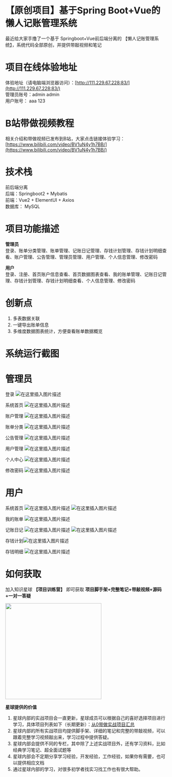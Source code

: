# 【原创项目】基于Spring Boot+Vue的懒人记账管理系统
最近给大家手撸了一个基于 Springboot+Vue前后端分离的 【懒人记账管理系统】，系统代码全部原创，并提供带敲视频和笔记

# 项目在线体验地址  
体验地址（请电脑端浏览器访问）：[http://111.229.67.228:83/](http://111.229.67.228:83/)  
管理员账号：admin admin  
用户账号： aaa 123

# B站带做视频教程
相关介绍和带做视频已发布到B站，大家点击链接体验学习：
[https://www.bilibili.com/video/BV1uN4y1h7BB/](https://www.bilibili.com/video/BV1uN4y1h7BB/)

# 技术栈  
前后端分离  
后端：Springboot2 + Mybatis  
前端：Vue2 + ElementUI + Axios  
数据库： MySQL

# 项目功能描述  
**管理员**  
登录、账单分类管理、账单管理、记账日记管理、存钱计划管理、存钱计划明细查看、账户管理、公告管理、管理员管理、用户管理、个人信息管理、修改密码

**用户**  
登录、注册、首页账户信息查看、首页数据图表查看、我的账单管理、记账日记管理、存钱计划管理、存钱计划明细查看、个人信息管理、修改密码

# 创新点  
1. 多表数据关联  
2. 一键导出账单信息  
3. 多维度数据图表统计，方便查看账单数据概览  

# 系统运行截图  
# 管理员  
登录
![在这里插入图片描述](https://img-blog.csdnimg.cn/direct/24b1d12428804f719faa17d866f44ebb.png)

系统首页
![在这里插入图片描述](https://img-blog.csdnimg.cn/direct/70420801b63d448cb8b9be5619934453.png)

账户管理
![在这里插入图片描述](https://img-blog.csdnimg.cn/direct/e51298eb0fd24502989ba36b6a8a82f8.png)

账单分类
![在这里插入图片描述](https://img-blog.csdnimg.cn/direct/886710e0229446f6844623fcf37b18b8.png)

公告管理
![在这里插入图片描述](https://img-blog.csdnimg.cn/direct/479c304b0f714875b05c0c3bd9c8b0ee.png)

用户管理
![在这里插入图片描述](https://img-blog.csdnimg.cn/direct/93261f10aebf4bec946033fb3e7412ca.png)

个人中心
![在这里插入图片描述](https://img-blog.csdnimg.cn/direct/857d1b806eee45dfb3bd4668a1470b4f.png)

修改密码
![在这里插入图片描述](https://img-blog.csdnimg.cn/direct/2a46c60673454f4693feaf177ea417ac.png)

# 用户
系统首页
![在这里插入图片描述](https://img-blog.csdnimg.cn/direct/1281010185584a0db5dfc5feb3cb8947.png)
![在这里插入图片描述](https://img-blog.csdnimg.cn/direct/a594ab4a9efb4ea497f9479cff591389.png)

我的账单
![在这里插入图片描述](https://img-blog.csdnimg.cn/direct/61cc8db930764dfaa5dbe511ec2a1fb9.png)

记账日记
![在这里插入图片描述](https://img-blog.csdnimg.cn/direct/8b842c6dcd664a26aea642a6527bd138.png)
![在这里插入图片描述](https://img-blog.csdnimg.cn/direct/a0614d0653d44889927dcee4f9d31edb.png)

存钱计划![在这里插入图片描述](https://img-blog.csdnimg.cn/direct/6549d185b67d47188fb2207ac75cd162.png)

存钱明细
![在这里插入图片描述](https://img-blog.csdnimg.cn/direct/efcf138c8c004df281b95855508cdb2e.png)
# 如何获取
加入知识星球 **【项目训练营】** 即可获取 **项目脚手架+完整笔记+带敲视频+源码+一对一答疑**

<img src="https://img-blog.csdnimg.cn/direct/44f688415c0c47cc81ad08a1f275e6a4.png" width="300px" />

**星球提供的价值**

1. 星球内部的实战项目会一直更新，星球成员可以根据自己的喜好选择项目进行学习，具体项目列表如下（长期更新）：[从0带做实战项目汇总](https://www.javaxm.cn/%E4%BB%8E0%E5%B8%A6%E5%81%9A%E5%AE%9E%E6%88%98%E9%A1%B9%E7%9B%AE%E6%B1%87%E6%80%BB.html)
2. 星球内部的所有实战项目均提供脚手架、详细的笔记和完整的带敲视频，可以跟着完整学习视频敲出来，学习过程中提供答疑。
3. 星球内部会提供不同的专栏，其中除了上述实战项目外，还有学习资料，比如经典学习笔记、超全面试题等
4. 星球内部会不定期分享学习经验，开发经验，工作经验，如果你有需要，也可以提供相应文档
5. 通过星球内部的学习，对很多初学者找实习找工作也有很大帮助。












